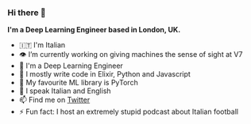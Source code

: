 ### Hi there 👋

**I'm a Deep Learning Engineer based in London, UK.**

- 🇮🇹 I'm Italian
- 👁 I’m currently working on giving machines the sense of sight at V7
- 🧠 I'm a Deep Learning Engineer
- 🧪 I mostly write code in Elixir, Python and Javascript
- 🔦 My favourite ML library is PyTorch
- 💬 I speak Italian and English
- 📫 Find me on [Twitter](https://twitter.com/andreaazzini)
- ⚡ Fun fact: I host an extremely stupid podcast about Italian football
